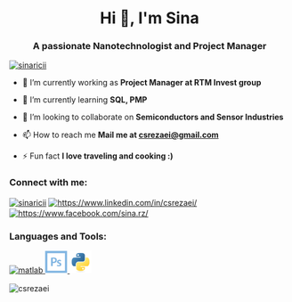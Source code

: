 <h1 align="center">Hi 👋, I'm Sina</h1>
<h3 align="center">A passionate Nanotechnologist and Project Manager</h3>

<p align="left"> <a href="https://twitter.com/sinaricii" target="blank"><img src="https://img.shields.io/twitter/follow/sinaricii?logo=twitter&style=for-the-badge" alt="sinaricii" /></a> </p>

- 🔭 I’m currently working as **Project Manager at RTM Invest group**

- 🌱 I’m currently learning **SQL, PMP**

- 👯 I’m looking to collaborate on **Semiconductors and Sensor Industries**

- 📫 How to reach me **Mail me at csrezaei@gmail.com**

- ⚡ Fun fact **I love traveling and cooking :)**

<h3 align="left">Connect with me:</h3>
<p align="left">
<a href="https://twitter.com/sinaricii" target="blank"><img align="center" src="https://raw.githubusercontent.com/rahuldkjain/github-profile-readme-generator/master/src/images/icons/Social/twitter.svg" alt="sinaricii" height="30" width="40" /></a>
<a href="https://linkedin.com/in/https://www.linkedin.com/in/csrezaei/" target="blank"><img align="center" src="https://raw.githubusercontent.com/rahuldkjain/github-profile-readme-generator/master/src/images/icons/Social/linked-in-alt.svg" alt="https://www.linkedin.com/in/csrezaei/" height="30" width="40" /></a>
<a href="https://fb.com/https://www.facebook.com/sina.rz/" target="blank"><img align="center" src="https://raw.githubusercontent.com/rahuldkjain/github-profile-readme-generator/master/src/images/icons/Social/facebook.svg" alt="https://www.facebook.com/sina.rz/" height="30" width="40" /></a>
</p>

<h3 align="left">Languages and Tools:</h3>
<p align="left"> <a href="https://www.mathworks.com/" target="_blank" rel="noreferrer"> <img src="https://upload.wikimedia.org/wikipedia/commons/2/21/Matlab_Logo.png" alt="matlab" width="40" height="40"/> </a> <a href="https://www.photoshop.com/en" target="_blank" rel="noreferrer"> <img src="https://raw.githubusercontent.com/devicons/devicon/master/icons/photoshop/photoshop-line.svg" alt="photoshop" width="40" height="40"/> </a> <a href="https://www.python.org" target="_blank" rel="noreferrer"> <img src="https://raw.githubusercontent.com/devicons/devicon/master/icons/python/python-original.svg" alt="python" width="40" height="40"/> </a> </p>

<p><img align="center" src="https://github-readme-stats.vercel.app/api/top-langs?username=csrezaei&show_icons=true&locale=en&layout=compact" alt="csrezaei" /></p>
